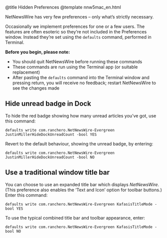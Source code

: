 @title Hidden Preferences
@template nnw5mac_en.html

NetNewsWire has very few preferences – only what’s strictly necessary.

Occasionally we implement preferences for one or a few users. The features are often esoteric so they’re not included in the Preferences window. Instead they’re set using the `defaults` command, performed in Terminal.

**Before you begin, please note:**

- You should quit NetNewsWire before running these commands
- These commands are run using the Terminal app (or suitable replacement)
- After pasting the `defaults` command into the Terminal window and pressing return, you will receive no feedback; restart NetNewsWire to see the changes made


Hide unread badge in Dock
-------------------------

To hide the red badge showing how many unread articles you’ve got, use this command:

	defaults write com.ranchero.NetNewsWire-Evergreen JustinMillerHideDockUnreadCount -bool YES
	
Revert to the default behaviour, showing the unread badge, by entering:

	defaults write com.ranchero.NetNewsWire-Evergreen JustinMillerHideDockUnreadCount -bool NO


Use a traditional window title bar
----------------------------------

You can choose to use an expanded title bar which displays *NetNewsWire*. (This preference also enables the ‘Text and Icon’ option for toolbar buttons.) Enter this command:

	defaults write com.ranchero.NetNewsWire-Evergreen KafasisTitleMode -bool YES

To use the typical combined title bar and toolbar appearance, enter:

	defaults write com.ranchero.NetNewsWire-Evergreen KafasisTitleMode -bool NO
